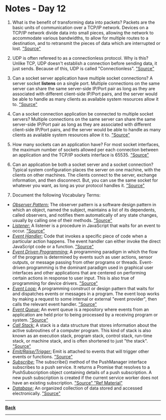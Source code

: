 # Notes - Day 12

1. What is the benefit of transforming data into packets? Packets are the basic units of communication over a TCP/IP network. Devices on a TCP/IP network divide data into small pieces, allowing the network to accommodate various bandwidths, to allow for multiple routes to a destination, and to retransmit the pieces of data which are interrupted or lost. <a href = "https://kb.iu.edu/d/anyq">"Source"</a>

2. UDP is often refereed to as a connectionless protocol. Why is this? Unlike TCP, UDP doesn't establish a connection before sending data, it just sends. Because of this, UDP is called "Connectionless". <a href = "https://www.google.com/search?q=+UDP+is+often+refereed+to+as+a+connectionless+protocol.+Why+is+this%3F&rlz=1C1CHZN_enUS962US962&sxsrf=AOaemvLwYdpw-CQCYFAaFNICAS2O4OHuSg%3A1643090015551&ei=X5DvYZ6AIZnI0PEP6vCpuAQ&ved=0ahUKEwjeq9elm8z1AhUZJDQIHWp4CkcQ4dUDCA4&uact=5&oq=+UDP+is+often+refereed+to+as+a+connectionless+protocol.+Why+is+this%3F&gs_lcp=Cgdnd3Mtd2l6EANKBAhBGABKBAhGGABQAFgAYI8ZaABwAngAgAFLiAFLkgEBMZgBAKABAqABAcABAQ&sclient=gws-wiz">"Source"</a>

3. Can a socket server application have multiple socket connections? A server socket **listens** on a single port. Multiple connections on the same server can share the same server-side IP/Port pair as long as they are associated with different client-side IP/Port pairs, and the server would be able to handle as many clients as available system resources allow it to. <a href = "https://stackoverflow.com/questions/11129212/tcp-can-two-different-sockets-share-a-port/11129641#:~:text=A%20server%20socket%20listens%20on%20a%20single%20port.&text=Multiple%20connections%20on%20the%20same,system%20resources%20allow%20it%20to.">"Source"</a>

4. Can a socket connection application be connected to multiple socket servers? Multiple connections on the same server can share the same server-side IP/Port pair as long as they are associated with different client-side IP/Port pairs, and the server would be able to handle as many clients as available system resources allow it to. <a href = "https://stackoverflow.com/questions/11129212/tcp-can-two-different-sockets-share-a-port/11129641#:~:text=A%20server%20socket%20listens%20on%20a%20single%20port.&text=Multiple%20connections%20on%20the%20same,system%20resources%20allow%20it%20to.">"Source"</a>

5. How many sockets can an application have? For most socket interfaces, the maximum number of sockets allowed per each connection between an application and the TCP/IP sockets interface is 65535. <a href = "https://www.ibm.com/docs/en/zos/2.1.0?topic=domain-maximum-number-sockets">"Source"</a>

6. Can an application be both a socket server and a socket connection? Typical system configuration places the server on one machine, with the clients on other machines. The clients connect to the server, exchange information, and then disconnect. But, you can use the same socket for whatever you want, as long as your protocol handles it. <a href = "https://www.ibm.com/docs/en/i/7.1?topic=programming-how-sockets-work">"Source"</a>

7. Document the following Vocabulary Terms:

- <u>*Observer Pattern:*</u> The observer pattern is a software design pattern in which an object, named the subject, maintains a list of its dependents, called observers, and notifies them automatically of any state changes, usually by calling one of their methods. <a href = "https://en.wikipedia.org/wiki/Observer_pattern">"Source"</a>
- <u>*Listener:*</u> A listener is a procedure in JavaScript that waits for an event to occur. <a href = "https://www.geeksforgeeks.org/javascript-addeventlistener-with-examples/#:~:text=An%20event%20listener%20is%20a,a%20key%20on%20the%20keyboard.&text=Any%20number%20of%20event%20handlers,element.">"Source"</a>
- <u>*Event Handler:*</u> Code that invokes a specific piece of code when a particular action happens. The event handler can either invoke the direct JavaScript code or a function. <a href = "https://www.toolsqa.com/javascript/event-handlers-in-javascript/#:~:text=Event%20handlers%20are%20the%20JavaScript,JavaScript%20code%20or%20a%20function.">"Source"</a>
- <u>*Event Driven Programming:*</u> A programming paradigm in which the flow of the program is determined by events such as user actions, sensor outputs, or message passing from other programs or threads. Event-driven programming is the dominant paradigm used in graphical user interfaces and other applications that are centered on performing certain actions in response to user input. This is also true of programming for device drivers. <a href = "https://en.wikipedia.org/wiki/Event-driven_programming">"Source"</a>
- <u>*Event Loop:*</u> A programming construct or design pattern that waits for and dispatches events or messages in a program. The event loop works by making a request to some internal or external "event provider", then calls the relevant event handler. <a href = "https://en.wikipedia.org/wiki/Event_loop">"Source"</a>
- <u>*Event Queue:*</u> An event queue is a repository where events from an application are held prior to being processed by a receiving program or system. <a href = "https://www.techopedia.com/definition/24963/event-queue">"Source"</a>
- <u>*Call Stack:*</u> A stack is a data structure that stores information about the active subroutines of a computer program. This kind of stack is also known as an execution stack, program stack, control stack, run-time stack, or machine stack, and is often shortened to just "the stack". <a href = "https://en.wikipedia.org/wiki/Call_stack">"Source"</a>
- <u>*Emit/Raise/Trigger:*</u> Emit is attached to events that will trigger other events or functions. <a href = "https://stackabuse.com/handling-events-in-node-js-with-evenemitter/">"Source"</a>
- <u>*Subscribe:*</u> The subscribe() method of the PushManager interface subscribes to a push service. It returns a Promise that resolves to a PushSubscription object containing details of a push subscription. A new push subscription is created if the current service worker does not have an existing subscription. <a href = "https://developer.mozilla.org/en-US/docs/Web/API/PushManager/subscribe">"Source" </a> <a href = "https://jsmanifest.com/the-publish-subscribe-pattern-in-javascript/"> "Ref Material"</a>
- <u>*Database:*</u> An organized collection of data stored and accessed electronically. <a href = "https://en.wikipedia.org/wiki/Database">"Source"</a>

---
**<a href = "https://github.com/scottie-l/reading-notes/tree/main/reading-notes-401">Back</a>**

---
